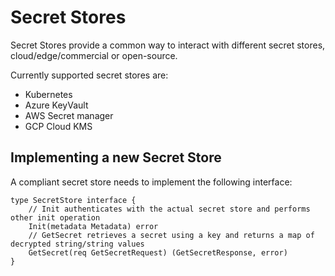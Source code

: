# Secret Stores

Secret Stores provide a common way to interact with different secret stores, cloud/edge/commercial or open-source.

Currently supported secret stores are:

* Kubernetes
* Azure KeyVault
* AWS Secret manager
* GCP Cloud KMS

## Implementing a new Secret Store

A compliant secret store needs to implement the following interface:

```
type SecretStore interface {
	// Init authenticates with the actual secret store and performs other init operation
	Init(metadata Metadata) error
	// GetSecret retrieves a secret using a key and returns a map of decrypted string/string values
	GetSecret(req GetSecretRequest) (GetSecretResponse, error)
}
```
